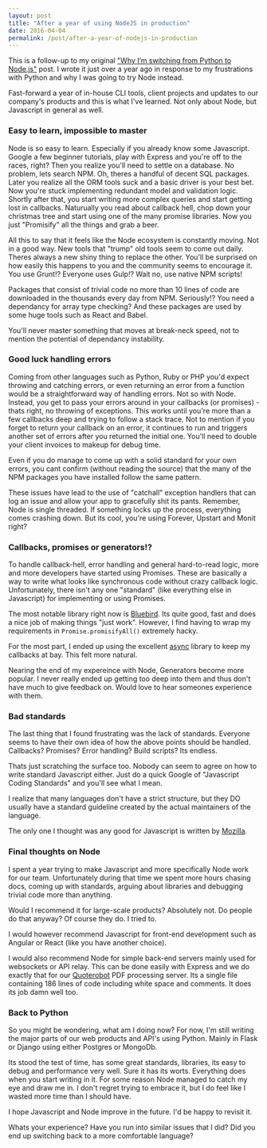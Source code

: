 ```yaml
---
layout: post
title: "After a year of using NodeJS in production"
date: 2016-04-04
permalink: /post/after-a-year-of-nodejs-in-production
---
```


This is a follow-up to my original ["Why I’m switching from Python to 
Node.js"][article] post. I wrote it just over a year ago in response to my
frustrations with Python and why I was going to try Node instead.

Fast-forward a year of in-house CLI tools, client projects and updates to our 
company's products and this is what I've learned. Not only about Node, but
Javascript in general as well.

### Easy to learn, impossible to master

Node is so easy to learn. Especially if you already know some Javascript. Google a 
few beginner tutorials, play with Express and you're off to the races, right? 
Then you realize you'll need to settle on a database. No problem, lets search 
NPM. Oh, theres a handful of decent SQL packages. Later you realize all the ORM 
tools suck and a basic driver is your best bet. Now you're stuck implementing
redundant model and validation logic. Shortly after that, you start writing
more complex queries and start getting lost in callbacks. Naturually you read
about callback hell, chop down your christmas tree and start using one of the 
many promise libraries. Now you just "Promisify" all the things and grab a beer.

All this to say that it feels like the Node ecosystem is constantly moving. Not
in a good way. New tools that "trump" old tools seem to come out daily. Theres
always a new shiny thing to replace the other. You'll be surprised on how
easily this happens to you and the community seems to encourage it. You use 
Grunt!? Everyone uses Gulp!? Wait no, use native NPM scripts!

Packages that consist of trivial code no more than 10 lines of code are 
downloaded in the thousands every day from NPM. Seriously!? You need a 
dependancy for array type checking? And these packages are used by some huge
tools such as React and Babel.

You'll never master something that moves at break-neck speed, not to mention
the potential of dependancy instability. 

### Good luck handling errors

Coming from other languages such as Python, Ruby or PHP you'd expect throwing
and catching errors, or even returning an error from a function would be a
straightforward way of handling errors. Not so with Node. Instead, you get to
pass your errors around in your callbacks (or promises) - thats right, no 
throwing of exceptions. This works until you're more than a few callbacks deep 
and trying to follow a stack trace. Not to mention if you forget to return your
callback on an error, it continues to run and triggers another set of errors
after you returned the initial one. You'll need to double your client invoices
to makeup for debug time.

Even if you do manage to come up with a solid standard for your own errors, you
cant confirm (without reading the source) that the many of the NPM packages you 
have installed follow the same pattern.

These issues have lead to the use of "catchall" exception handlers that can log
an issue and allow your app to gracefully shit its pants. Remember, Node is 
single threaded. If something locks up the process, everything comes crashing
down. But its cool, you're using Forever, Upstart and Monit right?

### Callbacks, promises or generators!?

To handle callback-hell, error handling and general hard-to-read logic, more
and more developers have started using Promises. These are basically a way to 
write what looks like synchronous code without crazy callback logic. Unfortunately,
there isn't any one "standard" (like everything else in Javascript) for 
implementing or using Promises. 

The most notable library right now is [Bluebird][bluebird]. Its quite good, fast and does a
nice job of making things "just work". However, I find having to wrap my
requirements in `Promise.promisifyAll()` extremely hacky. 

For the most part, I ended up using the excellent [async][async] library to keep
my callbacks at bay. This felt more natural. 

Nearing the end of my expereince with Node, Generators become more popular. I
never really ended up getting too deep into them and thus don't have much to give
feedback on. Would love to hear someones experience with them.

### Bad standards

The last thing that I found frustrating was the lack of standards. Everyone seems
to have their own idea of how the above points should be handled. Callbacks? Promises?
Error handling? Build scripts? Its endless. 

Thats just scratching the surface too. Nobody can seem to agree on how to write
standard Javascript either. Just do a quick Google of "Javascript Coding Standards"
and you'll see what I mean. 

I realize that many languages don't have a strict structure, but they DO usually
have a standard guideline created by the actual maintainers of the language. 

The only one I thought was any good for Javascript is written by [Mozilla][mozilla].

### Final thoughts on Node

I spent a year trying to make Javascript and more specifically Node work for our
team. Unfortunately during that time we spent more hours chasing docs, coming up
with standards, arguing about libraries and debugging trivial code more than 
anything. 

Would I recommend it for large-scale products? Absolutely not. Do people do that
anyway? Of course they do. I tried to.

I would however recommend Javascript for front-end development such as Angular or
React (like you have another choice).

I would also recommend Node for simple back-end servers mainly used for websockets 
or API relay. This can be done easily with Express and we do exactly that for 
our [Quoterobot][qbot] PDF processing server. Its a single file containing 186 
lines of code including white space and comments. It does its job damn well too.

### Back to Python

So you might be wondering, what am I doing now? For now, I'm still writing the
major parts of our web products and API's using Python. Mainly in Flask or Django
using either Postgres or MongoDb. 

Its stood the test of time, has some great standards, libraries, its easy to 
debug and performance very well. Sure it has its worts. Everything does when you 
start writing in it. For some reason Node managed to catch my eye and draw me in. 
I don't regret trying to embrace it, but I do feel like I wasted more time than 
I should have.

I hope Javascript and Node improve in the future. I'd be happy to revisit it.

Whats your experience? Have you run into similar issues that I did? Did you end
up switching back to a more comfortable language?

[article]: /post/why-im-switching-from-python-to-node-js
[bluebird]: http://bluebirdjs.com/docs/getting-started.html
[async]: https://github.com/caolan/async
[mozilla]: https://developer.mozilla.org/en-US/docs/Mozilla/Developer_guide/Coding_Style
[qbot]: https://quoterobot.com/
